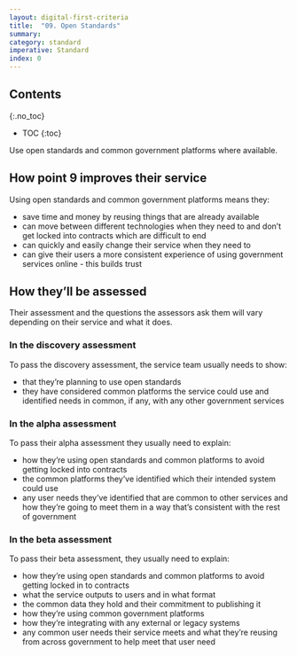 ```yaml
---
layout: digital-first-criteria
title:  "09. Open Standards"
summary:
category: standard
imperative: Standard
index: 0
---
```


## Contents
{:.no_toc}
* TOC
{:toc}
<!--TOC max3-->

Use open standards and common government platforms where available.

## How point 9 improves their service

Using open standards and common government platforms means they:

* save time and money by reusing things that are already available
* can move between different technologies when they need to and don’t get locked into contracts which are difficult to end
* can quickly and easily change their service when they need to
* can give their users a more consistent experience of using government services online - this builds trust

## How they’ll be assessed

Their assessment and the questions the assessors ask them will vary depending on their service and what it does.

### In the discovery assessment

To pass the discovery assessment, the service team usually needs to show:

* that they’re planning to use open standards
* they have considered common platforms the service could use and identified needs in common, if any, with any other government services

### In the alpha assessment

To pass their alpha assessment they usually need to explain:

* how they’re using open standards and common platforms to avoid getting locked into contracts
* the common platforms they’ve identified which their intended system could use
* any user needs they’ve identified that are common to other services and how they’re going to meet them in a way that’s consistent with the rest of government

### In the beta assessment

To pass their beta assessment, they usually need to explain:

* how they’re using open standards and common platforms to avoid getting locked in to contracts
* what the service outputs to users and in what format
* the common data they hold and their commitment to publishing it
* how they’re using common government platforms
* how they’re integrating with any external or legacy systems
* any common user needs their service meets and what they’re reusing from across government to help meet that user need
